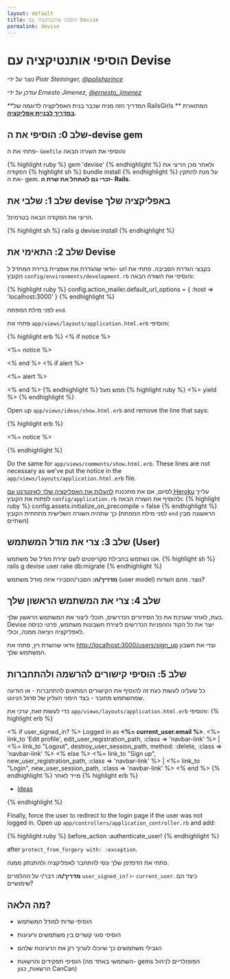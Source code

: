 ```yaml
---
layout: default
title: הוספת אותנטיקציה עם Devise
permalink: devise
---
```


# הוסיפי אותנטיקציה עם Devise

*נוצר על ידי Piotr Steininger, [@polishprince](https://twitter.com/polishprince)*

*עודכן על ידי Ernesto Jimenez, [@ernesto_jimenez](https://twitter.com/ernesto_jimenez)*

**המדריך הזה מניח שכבר בנית האפליקציה לדוגמה של RailsGirls המתוארת ** [**במדריך לבניית אפליקציה**](/app).


## שלב 0: הוסיפי את ה-devise gem

פתחי את ה- `Gemfile` והוסיפי את השורה הבאה

{% highlight ruby %}
gem 'devise'
{% endhighlight %}
ולאחר מכן הריצי את הפקודה
{% highlight sh %}
bundle install
{% endhighlight %}
על מנת להתקין את ה- gem. **זכרי גם לאתחל את שרת ה- Rails**.

## שלב 1: שלבי את devise באפליקציה שלך

הריצי את הפקודה הבאה בטרמינל.

{% highlight sh %}
rails g devise:install
{% endhighlight %}


## שלב 2: התאימי את Devise

וודאי שהגדרת את אופציית ברירת המחדל ל- url בקבצי הגדרת הסביבה. פתחי את הקובץ `config/environments/development.rb` והוסיפי את השורה הבאה:

{% highlight ruby %}
config.action_mailer.default_url_options = { :host => 'localhost:3000' }
{% endhighlight %}

לפני מילת המפתח `end`.

פתחי את `app/views/layouts/application.html.erb` והוסיפי:

{% highlight erb %}
<% if notice %>
  <p class="alert alert-success"><%= notice %></p>
<% end %>
<% if alert %>
  <p class="alert alert-danger"><%= alert %></p>
<% end %>
{% endhighlight %}
ממש מעל
{% highlight ruby %}
   <%= yield %>
{% endhighlight %}

Open up `app/views/ideas/show.html.erb` and remove the line that says:

{% highlight erb %}
<p id="notice"><%= notice %></p>
{% endhighlight %}

Do the same for `app/views/comments/show.html.erb`. These lines are not necessary as we've put the notice in the `app/views/layouts/application.html.erb` file.

לסיום, אם את מתכננת [להעלות את האפליקציה שלך לאינטרנט עם Heroku](/heroku) עלייך לפתוח את הקובץ `config/application.rb` ולהוסיף את השורה הבאה:
{% highlight ruby %}
  config.assets.initialize_on_precompile = false
{% endhighlight %}
כך שתהיה השורה השלישית מתחתית הקובץ (לפני מילת המפתח `end` הראשונה מבין השתיים)

## שלב 3: צרי את מודל המשתמש (User)

אנו נשתמש בחבילת סקריפטים לשם יצירת מודל של משתמש.
{% highlight sh %}
   rails g devise user
   rake db:migrate
{% endhighlight %}

**מדריך/ה:** הסבר/הסבירי איזה מודל משתמש (user model) נוצר. מהם השדות?

## שלב 4: צרי את המשתמש הראשון שלך

כעת, לאחר שערכת את כל הסידורים הנדרשים, תוכלי ליצור את המשתמש הראשון שלך. Devise יוצר את כל הקוד וההפניות הנדרשים ליצירת חשבונות משתמש, פרטי כניסה לאפליקציה ויציאה ממנה, וכולי.

וודאי שהשרת רץ, פתחי את [http://localhost:3000/users/sign_up](http://localhost:3000/users/sign_up) וצרי את חשבון המשתמש שלך.

## שלב 5: הוסיפי קישורים להרשמה ולהתחברות

כל שעלינו לעשות כעת זה להוסיף את הקישורים המתאים להתחברות - או הודעה שמהשתמש מחובר - בצד הימני העליון של סרגל הניווט.

כדי לעשות זאת, ערכי את `app/views/layouts/application.html.erb` והוסיפי:
{% highlight erb %}
<p class="navbar-text pull-right">
<% if user_signed_in? %>
  Logged in as <strong><%= current_user.email %></strong>.
  <%= link_to 'Edit profile', edit_user_registration_path, :class => 'navbar-link' %> |
  <%= link_to "Logout", destroy_user_session_path, method: :delete, :class => 'navbar-link'  %>
<% else %>
  <%= link_to "Sign up", new_user_registration_path, :class => 'navbar-link'  %> |
  <%= link_to "Login", new_user_session_path, :class => 'navbar-link'  %>
<% end %>
{% endhighlight %}
מייד לאחר
{% highlight erb %}
<ul class="nav">
  <li class="active"><a href="/ideas">Ideas</a></li>
</ul>
{% endhighlight %}

Finally, force the user to redirect to the login page if the user was not logged in. Open up `app/controllers/application_controller.rb` and add:

{% highlight ruby %}
  before_action :authenticate_user!
{% endhighlight %}

after `protect_from_forgery with: :exception`.

פתחי את הדפדפן שלך ונסי להתחבר לאפליקציה ולהתנתק ממנה.

**מדריך/ה:** דבר/י על ההלפרים `user_signed_in?` ו- `current_user`. כיצד הם שימושיים?

## מה הלאה?

* הוסיפי שדות למודל המשתמש

* הוסיפי סוגי קשרים בין משתמשים ורעיונות

* הגבילי משתמשים כך שיוכלו לערוך רק את הרעיונות שלהם

* הוסיפי תפקידים והרשאות (השתמשי באחד מה- gems הפופולריים לניהול הרשאות, כגון CanCan)


